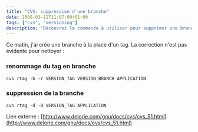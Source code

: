 ```yaml
---
title: "CVS: suppression d'une branche"
date: 2008-03-12T11:07:00+01:00
tags: ["cvs", "versioning"]
description: "Découvrez la commande à utiliser pour supprimer une branche"
---
```

Ce matin, j'ai crée une branche à la place d'un tag. La correction n'est pas évidente pour nettoyer :

### renommage du tag en branche

```shell
cvs rtag -b -r VERSION_TAG VERSION_BRANCH APPLICATION
```

### suppression de la branche

```shell
cvs rtag -d -B VERSION_TAG APPLICATION
```

Lien externe : [http://www.delorie.com/gnu/docs/cvs/cvs_51.html](http://www.delorie.com/gnu/docs/cvs/cvs_51.html)
